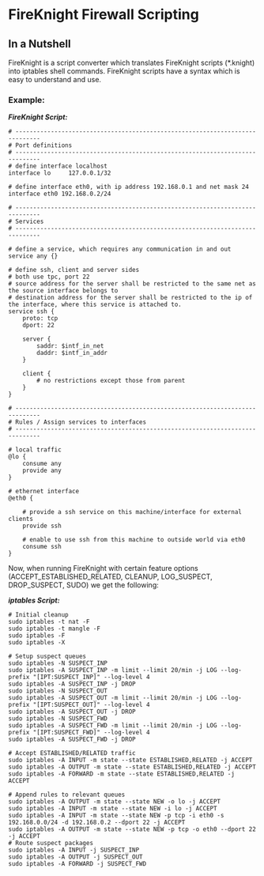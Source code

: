 # FireKnight Firewall Scripting
## In a Nutshell

FireKnight is a script converter which translates FireKnight scripts (*.knight) into iptables shell commands. FireKnight scripts have a syntax which is easy to understand and use. 

### Example:<br/>

***FireKnight Script:***

    # -----------------------------------------------------------------------------
    # Port definitions
    # -----------------------------------------------------------------------------
    # define interface localhost
    interface lo     127.0.0.1/32

    # define interface eth0, with ip address 192.168.0.1 and net mask 24
    interface eth0 192.168.0.2/24

    # -----------------------------------------------------------------------------
    # Services
    # -----------------------------------------------------------------------------

    # define a service, which requires any communication in and out
    service any {}

    # define ssh, client and server sides
    # both use tpc, port 22
    # source address for the server shall be restricted to the same net as the source interface belongs to
    # destination address for the server shall be restricted to the ip of the interface, where this service is attached to.
    service ssh {
        proto: tcp
        dport: 22

        server {
            saddr: $intf_in_net
            daddr: $intf_in_addr
        }

        client {
            # no restrictions except those from parent
        }
    }

    # -----------------------------------------------------------------------------
    # Rules / Assign services to interfaces
    # -----------------------------------------------------------------------------

    # local traffic
    @lo {
        consume any
        provide any
    }

    # ethernet interface
    @eth0 {

        # provide a ssh service on this machine/interface for external clients
        provide ssh
    
        # enable to use ssh from this machine to outside world via eth0
        consume ssh
    }


Now, when running FireKnight with certain feature options (ACCEPT_ESTABLISHED_RELATED, CLEANUP, LOG_SUSPECT, DROP_SUSPECT, SUDO) we get the following:

***iptables Script:***

    # Initial cleanup
    sudo iptables -t nat -F
    sudo iptables -t mangle -F
    sudo iptables -F
    sudo iptables -X

    # Setup suspect queues
    sudo iptables -N SUSPECT_INP
    sudo iptables -A SUSPECT_INP -m limit --limit 20/min -j LOG --log-prefix "[IPT:SUSPECT_INP]" --log-level 4
    sudo iptables -A SUSPECT_INP -j DROP
    sudo iptables -N SUSPECT_OUT
    sudo iptables -A SUSPECT_OUT -m limit --limit 20/min -j LOG --log-prefix "[IPT:SUSPECT_OUT]" --log-level 4
    sudo iptables -A SUSPECT_OUT -j DROP
    sudo iptables -N SUSPECT_FWD
    sudo iptables -A SUSPECT_FWD -m limit --limit 20/min -j LOG --log-prefix "[IPT:SUSPECT_FWD]" --log-level 4
    sudo iptables -A SUSPECT_FWD -j DROP

    # Accept ESTABLISHED/RELATED traffic
    sudo iptables -A INPUT -m state --state ESTABLISHED,RELATED -j ACCEPT
    sudo iptables -A OUTPUT -m state --state ESTABLISHED,RELATED -j ACCEPT
    sudo iptables -A FORWARD -m state --state ESTABLISHED,RELATED -j ACCEPT

    # Append rules to relevant queues
    sudo iptables -A OUTPUT -m state --state NEW -o lo -j ACCEPT
    sudo iptables -A INPUT -m state --state NEW -i lo -j ACCEPT
    sudo iptables -A INPUT -m state --state NEW -p tcp -i eth0 -s 192.168.0.0/24 -d 192.168.0.2 --dport 22 -j ACCEPT
    sudo iptables -A OUTPUT -m state --state NEW -p tcp -o eth0 --dport 22 -j ACCEPT
    # Route suspect packages
    sudo iptables -A INPUT -j SUSPECT_INP
    sudo iptables -A OUTPUT -j SUSPECT_OUT
    sudo iptables -A FORWARD -j SUSPECT_FWD
